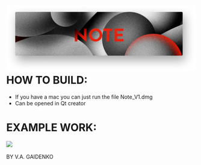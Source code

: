 ![](/image/main.png)
HOW TO BUILD:
=============================
 - If you have a mac you can just run the file Note_V1.dmg
- Can be opened in Qt creator

EXAMPLE WORK:
=============================
![](/image/exampleWork.gif)

BY V.A. GAIDENKO
